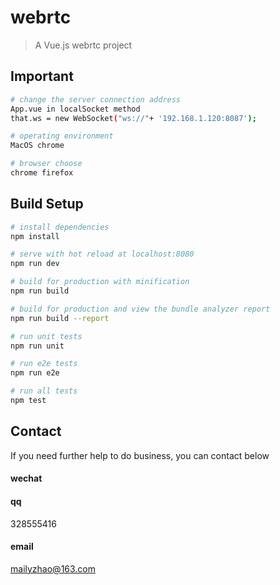 # webrtc

> A Vue.js webrtc project

## Important
``` bash
# change the server connection address
App.vue in localSocket method 
that.ws = new WebSocket("ws://"+ '192.168.1.120:8087');

# operating environment
MacOS chrome 

# browser choose
chrome firefox 
```

## Build Setup

``` bash
# install dependencies
npm install

# serve with hot reload at localhost:8080
npm run dev

# build for production with minification
npm run build

# build for production and view the bundle analyzer report
npm run build --report

# run unit tests
npm run unit

# run e2e tests
npm run e2e

# run all tests
npm test
```

## Contact
If you need further help to do business, you can contact below
#### wechat





#### qq
328555416

#### email
mailyzhao@163.com


